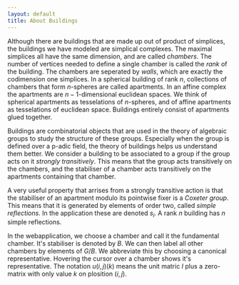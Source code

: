```yaml
---
layout: default
title: About Buildings
---
```


Although there are buildings that are made up out of product of simplices, the buildings we have modeled are simplical complexes. The maximal simplices all have the same dimension, and are called *chambers*. The number of vertices needed to define a single chamber is called the *rank* of the building. The chambers are seperated by *walls*, which are exactly the codimension one simplices. In a spherical building of rank $n$, collections of chambers that form $n$-spheres are called apartments. In an affine complex the apartments are $n-1$-dimensional euclidean spaces. We think of spherical apartments as tesselations of $n$-spheres, and of affine apartments as tesselations of euclidean space. Buildings entirely consist of apartments glued together.

Buildings are combinatorial objects that are used in the theory of algebraic groups to study the structure of these groups. Especially when the group is defined over a p-adic field, the theory of buildings helps us understand them better. We consider a building to be associated to a group if the group acts on it *strongly transitively*. This means that the group acts transitively on the chambers, and the stabiliser of a chamber acts transitively on the apartments containing that chamber.

A very useful property that arrises from a strongly transitive action is that the stabiliser of an apartment modulo its pointwise fixer is a *Coxeter group*. This means that it is generated by elements of order two, called *simple reflections*. In the application these are denoted $s_i$. A rank $n$ building has $n$ simple reflections.

In the webapplication, we choose a chamber and call it the fundamental chamber. It's stabiliser is denoted by $B$. We can then label all other chambers by elements of $G/B$. We abbreviate this by choosing a canonical representative. Hovering the cursor over a chamber shows it's representative. The notation $u\left(i,j\right)\left(k\right)$ means the unit matric $I$ plus a zero-matrix with only value $k$ on plosition $\left(i,j\right)$.
